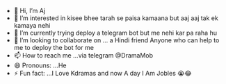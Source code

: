 - 👋 Hi, I’m Aj
- 👀 I’m interested in kisee bhee tarah se paisa kamaana but aaj aaj tak ek kamaya nehi
- 🌱 I’m currently trying deploy a telegram bot but me nehi kar pa raha hu
- 💞️ I’m looking to collaborate on ... a Hindi friend Anyone who can help to me to deploy the bot for me
- 📫 How to reach me ...via telegram @DramaMob
- 😄 Pronouns: ...He
- ⚡ Fun fact: ...I Love Kdramas and now A day I Am Jobles 😭😂

<!---
HyperRepo/HyperRepo is a ✨ special ✨ repository because its `README.md` (this file) appears on your GitHub profile.
You can click the Preview link to take a look at your changes.
--->
